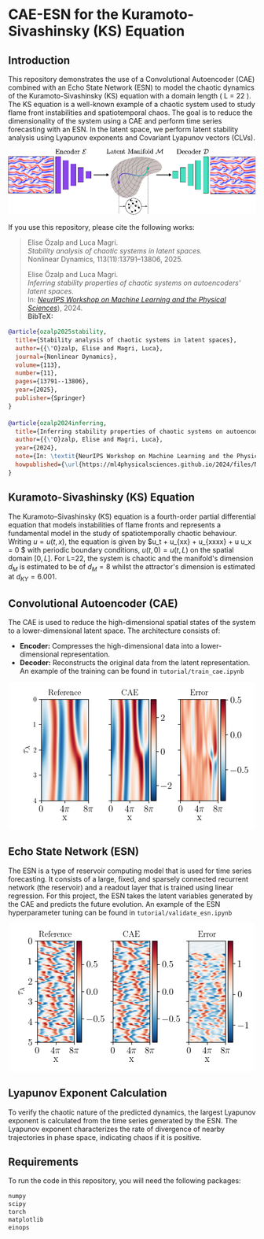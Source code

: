 # CAE-ESN for the Kuramoto-Sivashinsky (KS) Equation

## Introduction
This repository demonstrates the use of a Convolutional Autoencoder (CAE) combined with an Echo State Network (ESN) to model the chaotic dynamics of the Kuramoto-Sivashinsky (KS) equation with a domain length \( L = 22 \).
The KS equation is a well-known example of a chaotic system used to study flame front instabilities and spatiotemporal chaos. The goal is to reduce the dimensionality of the system using a CAE and perform time series forecasting with an ESN. 
In the latent space, we perform latent stability analysis using Lyapunov exponents and Covariant Lyapunov vectors (CLVs).
<p align='center'>
<img src="images/illustration.png"/>
</p>

If you use this repository, please cite the following works:
> Elise Özalp and Luca Magri.  
> *Stability analysis of chaotic systems in latent spaces.*  
> Nonlinear Dynamics, 113(11):13791–13806, 2025.  
>
> Elise Özalp and Luca Magri.  
> *Inferring stability properties of chaotic systems on autoencoders' latent spaces.*  
> In: [*NeurIPS Workshop on Machine Learning and the Physical Sciences*](https://ml4physicalsciences.github.io/2024/files/NeurIPS_ML4PS_2024_84.pdf)), 2024.  
**BibTeX:**
```bibtex
@article{ozalp2025stability,
  title={Stability analysis of chaotic systems in latent spaces},
  author={{\"O}zalp, Elise and Magri, Luca},
  journal={Nonlinear Dynamics},
  volume={113},
  number={11},
  pages={13791--13806},
  year={2025},
  publisher={Springer}
}

@article{ozalp2024inferring,
  title={Inferring stability properties of chaotic systems on autoencoders' latent spaces},
  author={{\"O}zalp, Elise and Magri, Luca},
  year={2024},
  note={In: \textit{NeurIPS Workshop on Machine Learning and the Physical Sciences}},
  howpublished={\url{https://ml4physicalsciences.github.io/2024/files/NeurIPS_ML4PS_2024_84.pdf}}
}
```
## Kuramoto-Sivashinsky (KS) Equation
The Kuramoto–Sivashinsky (KS) equation is a fourth-order partial differential equation that models instabilities of flame fronts and represents a fundamental model in the study of spatiotemporally chaotic behaviour. Writing $u = u(t,x)$, the equation is given by
$u_t + u_{xx} + u_{xxxx} + u u_x = 0 $ with periodic boundary conditions, $u (t, 0) = u (t, L)$ on the spatial domain $[0, L]$.  For L=22, the system is chaotic and the manifold's dimension $d_{M}$ is estimated to be of $d_{M}=8$ whilst the attractor's dimension is estimated at $d_{KY}=6.001$. 

## Convolutional Autoencoder (CAE)
The CAE is used to reduce the high-dimensional spatial states of the system to a lower-dimensional latent space. The architecture consists of:
- **Encoder:** Compresses the high-dimensional data into a lower-dimensional representation.
- **Decoder:** Reconstructs the original data from the latent representation.
An example of the training can be found in `tutorial/train_cae.ipynb`
<p align='center'>
<img src="images/cae.png"/>
</p>

## Echo State Network (ESN)
The ESN is a type of reservoir computing model that is used for time series forecasting. It consists of a large, fixed, and sparsely connected recurrent network (the reservoir) and a readout layer that is trained using linear regression. For this project, the ESN takes the latent variables generated by the CAE and predicts the future evolution.
An example of the ESN hyperparameter tuning can be found in `tutorial/validate_esn.ipynb`
<p align='center'>
<img src="images/cae-esn.png"/>
</p>

## Lyapunov Exponent Calculation
To verify the chaotic nature of the predicted dynamics, the largest Lyapunov exponent is calculated from the time series generated by the ESN. The Lyapunov exponent characterizes the rate of divergence of nearby trajectories in phase space, indicating chaos if it is positive.

## Requirements
To run the code in this repository, you will need the following packages:

```
numpy
scipy
torch
matplotlib
einops
```
